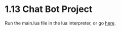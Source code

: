 # 1.13 Chat Bot Project
Run the main.lua file in the lua interpreter, or go [here](replit.com/@DanielNguyen12/113project).
